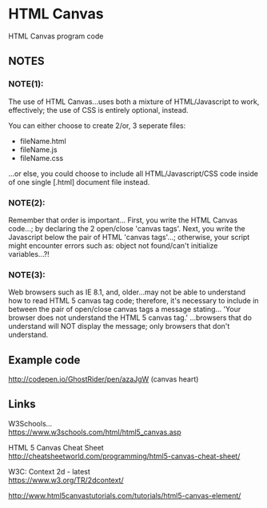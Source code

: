 # HTML Canvas
HTML Canvas program code

## NOTES

### NOTE(1):

The use of HTML Canvas...uses both a mixture of HTML/Javascript to work, effectively; the use of CSS is entirely optional, instead. 

You can either choose to create 2/or, 3 seperate files:
- fileName.html
- fileName.js
- fileName.css  

...or else, you could choose to include all HTML/Javascript/CSS code inside of one single [.html] document file instead.  

### NOTE(2):

Remember that order is important... First, you write the HTML Canvas code...; by declaring the 2 open/close 'canvas tags'.
Next, you write the Javascript below the pair of HTML 'canvas tags'...; otherwise, your script might encounter errors such as: object not found/can't initialize variables...?!

### NOTE(3):

Web browsers such as IE 8.1, and, older...may not be able to understand how to read HTML 5 canvas tag code; therefore, it's necessary to include in between the pair of open/close canvas tags a message stating... 
'Your browser does not understand the HTML 5 canvas tag.'
...browsers that do understand will NOT display the message; only browsers that don't understand.

## Example code

http://codepen.io/GhostRider/pen/azaJgW  (canvas heart)  

## Links

W3Schools...  
https://www.w3schools.com/html/html5_canvas.asp  

HTML 5 Canvas Cheat Sheet  
http://cheatsheetworld.com/programming/html5-canvas-cheat-sheet/  

W3C: Context 2d - latest  
https://www.w3.org/TR/2dcontext/  

http://www.html5canvastutorials.com/tutorials/html5-canvas-element/  



